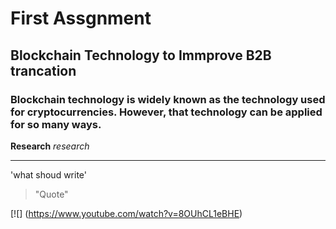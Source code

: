 # First Assgnment
## Blockchain Technology to Immprove B2B trancation
### Blockchain technology is widely known as the technology used for cryptocurrencies. However, that technology can be applied for so many ways.  
**Research** 
*research*

----
'what shoud  write'
> "Quote" 

[![] (https://www.youtube.com/watch?v=8OUhCL1eBHE)



